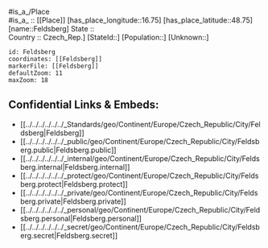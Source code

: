 ﻿---
location: [48.75,16.75] 
mapzoom: [7,12] 
mapmarker: city 
type: City
tags:
- geo/City


SpocWebEntityId: 30145
isDeleted: false
confidential: public

---
#is_a_/Place  
#is_a_ :: [[Place]] 
[has_place_longitude::16.75] 
[has_place_latitude::48.75] 
[name::Feldsberg] 
State ::  
Country :: Czech_Rep.] 
[StateId::] 
[Population::] 
[Unknown::] 


```leaflet
id: Feldsberg
coordinates: [[Feldsberg]] 
markerFile: [[Feldsberg]] 
defaultZoom: 11 
maxZoom: 18
```


## Confidential Links & Embeds: 
- [[../../../../../../_Standards/geo/Continent/Europe/Czech_Republic/City/Feldsberg|Feldsberg]] 
- [[../../../../../../_public/geo/Continent/Europe/Czech_Republic/City/Feldsberg.public|Feldsberg.public]] 
- [[../../../../../../_internal/geo/Continent/Europe/Czech_Republic/City/Feldsberg.internal|Feldsberg.internal]] 
- [[../../../../../../_protect/geo/Continent/Europe/Czech_Republic/City/Feldsberg.protect|Feldsberg.protect]] 
- [[../../../../../../_private/geo/Continent/Europe/Czech_Republic/City/Feldsberg.private|Feldsberg.private]] 
- [[../../../../../../_personal/geo/Continent/Europe/Czech_Republic/City/Feldsberg.personal|Feldsberg.personal]] 
- [[../../../../../../_secret/geo/Continent/Europe/Czech_Republic/City/Feldsberg.secret|Feldsberg.secret]] 
